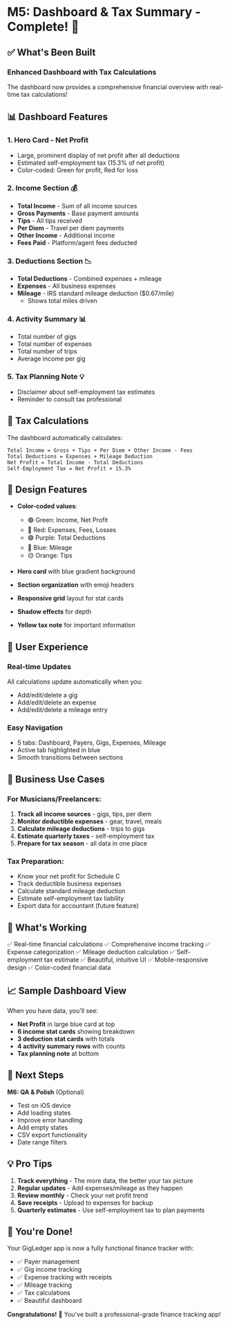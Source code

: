 # M5: Dashboard & Tax Summary - Complete! 🎉

## ✅ What's Been Built

### Enhanced Dashboard with Tax Calculations
The dashboard now provides a comprehensive financial overview with real-time tax calculations!

## 📊 Dashboard Features

### 1. **Hero Card - Net Profit**
- Large, prominent display of net profit after all deductions
- Estimated self-employment tax (15.3% of net profit)
- Color-coded: Green for profit, Red for loss

### 2. **Income Section** 💰
- **Total Income** - Sum of all income sources
- **Gross Payments** - Base payment amounts
- **Tips** - All tips received
- **Per Diem** - Travel per diem payments
- **Other Income** - Additional income
- **Fees Paid** - Platform/agent fees deducted

### 3. **Deductions Section** 📉
- **Total Deductions** - Combined expenses + mileage
- **Expenses** - All business expenses
- **Mileage** - IRS standard mileage deduction ($0.67/mile)
  - Shows total miles driven

### 4. **Activity Summary** 📊
- Total number of gigs
- Total number of expenses
- Total number of trips
- Average income per gig

### 5. **Tax Planning Note** 💡
- Disclaimer about self-employment tax estimates
- Reminder to consult tax professional

## 🧮 Tax Calculations

The dashboard automatically calculates:

```
Total Income = Gross + Tips + Per Diem + Other Income - Fees
Total Deductions = Expenses + Mileage Deduction
Net Profit = Total Income - Total Deductions
Self-Employment Tax = Net Profit × 15.3%
```

## 🎨 Design Features

- **Color-coded values**:
  - 🟢 Green: Income, Net Profit
  - 🔴 Red: Expenses, Fees, Losses
  - 🟣 Purple: Total Deductions
  - 🔵 Blue: Mileage
  - 🟡 Orange: Tips

- **Hero card** with blue gradient background
- **Section organization** with emoji headers
- **Responsive grid** layout for stat cards
- **Shadow effects** for depth
- **Yellow tax note** for important information

## 📱 User Experience

### Real-time Updates
All calculations update automatically when you:
- Add/edit/delete a gig
- Add/edit/delete an expense
- Add/edit/delete a mileage entry

### Easy Navigation
- 5 tabs: Dashboard, Payers, Gigs, Expenses, Mileage
- Active tab highlighted in blue
- Smooth transitions between sections

## 💼 Business Use Cases

### For Musicians/Freelancers:
1. **Track all income sources** - gigs, tips, per diem
2. **Monitor deductible expenses** - gear, travel, meals
3. **Calculate mileage deductions** - trips to gigs
4. **Estimate quarterly taxes** - self-employment tax
5. **Prepare for tax season** - all data in one place

### Tax Preparation:
- Know your net profit for Schedule C
- Track deductible business expenses
- Calculate standard mileage deduction
- Estimate self-employment tax liability
- Export data for accountant (future feature)

## 🚀 What's Working

✅ Real-time financial calculations
✅ Comprehensive income tracking
✅ Expense categorization
✅ Mileage deduction calculation
✅ Self-employment tax estimate
✅ Beautiful, intuitive UI
✅ Mobile-responsive design
✅ Color-coded financial data

## 📈 Sample Dashboard View

When you have data, you'll see:
- **Net Profit** in large blue card at top
- **6 income stat cards** showing breakdown
- **3 deduction stat cards** with totals
- **4 activity summary rows** with counts
- **Tax planning note** at bottom

## 🎯 Next Steps

**M6: QA & Polish** (Optional)
- Test on iOS device
- Add loading states
- Improve error handling
- Add empty states
- CSV export functionality
- Date range filters

## 💡 Pro Tips

1. **Track everything** - The more data, the better your tax picture
2. **Regular updates** - Add expenses/mileage as they happen
3. **Review monthly** - Check your net profit trend
4. **Save receipts** - Upload to expenses for backup
5. **Quarterly estimates** - Use self-employment tax to plan payments

## 🎉 You're Done!

Your GigLedger app is now a fully functional finance tracker with:
- ✅ Payer management
- ✅ Gig income tracking
- ✅ Expense tracking with receipts
- ✅ Mileage tracking
- ✅ Tax calculations
- ✅ Beautiful dashboard

**Congratulations!** 🎊 You've built a professional-grade finance tracking app!

